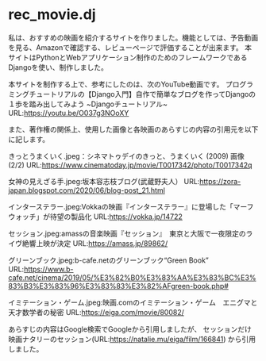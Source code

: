 # rec_movie.dj
私は、おすすめの映画を紹介するサイトを作りました。機能としては、予告動画を見る、Amazonで確認する、レビューページで評価することが出来ます。
本サイトはPythonとWebアプリケーション制作のためのフレームワークであるDjangoを使い、制作しました。

本サイトを制作する上で、参考にしたのは、次のYouTube動画です。
プログラミングチュートリアルの【Django入門】自作で簡単なブログを作ってDjangoの１歩を踏み出してみよう ~Djangoチュートリアル~
URL:https://youtu.be/O037g3NOoXY

また、著作権の関係上、使用した画像と各映画のあらすじの内容の引用元を以下に記します。

きっとうまくいく.jpeg：シネマトゥデイのきっと、うまくいく (2009) 画像(2/2)
URL:https://www.cinematoday.jp/movie/T0017342/photo/T0017342q

女神の見えざる手.jpeg:坂本容志枝ブログ(武蔵野夫人）
URL:https://zora-japan.blogspot.com/2020/06/blog-post_21.html

インターステラー.jpeg:Vokkaの映画『インターステラー』に登場した「マーフウォッチ」が待望の製品化
URL:https://vokka.jp/14722

セッション.jpeg:amassの音楽映画『セッション』　東京と大阪で一夜限定のライヴ絶響上映が決定
URL:https://amass.jp/89862/

グリーンブック.jpeg:b-cafe.netのグリーンブック“Green Book”
URL:https://www.b-cafe.net/cinema/2019/05/%E3%82%B0%E3%83%AA%E3%83%BC%E3%83%B3%E3%83%96%E3%83%83%E3%82%AFgreen-book.php#

イミテーション・ゲーム.jpeg:映画.comのイミテーション・ゲーム　エニグマと天才数学者の秘密
URL:https://eiga.com/movie/80082/

あらすじの内容はGoogle検索でGoogleから引用しましたが、
セッションだけ映画ナタリーのセッション(URL:https://natalie.mu/eiga/film/166841)
から引用しました。
